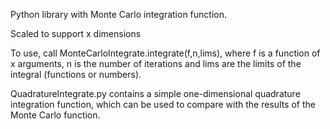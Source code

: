 Python library with Monte Carlo integration function.

Scaled to support x dimensions

To use, call MonteCarloIntegrate.integrate(f,n,lims), where f is a function of x arguments, n is the number of iterations and lims are the limits of the integral (functions or numbers).

QuadratureIntegrate.py contains a simple one-dimensional quadrature integration function, which can be used to compare with the results of the Monte Carlo function.